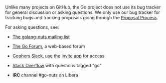Unlike many projects on GitHub, the Go project does not use its bug tracker for general discussion or asking questions.
We only use our bug tracker for tracking bugs and tracking proposals going through the [Proposal Process](https://go.dev/s/proposal-process).

For asking questions, see: 

* [The golang-nuts mailing list](https://groups.google.com/d/forum/golang-nuts)

* [The Go Forum](https://forum.golangbridge.org/), a web-based forum

* [Gophers Slack](https://gophers.slack.com), use the [invite app](https://invite.slack.golangbridge.org/) for access

* [Stack Overflow](https://stackoverflow.com/questions/tagged/go) with questions tagged "go"

* **IRC** channel #go-nuts on Libera
